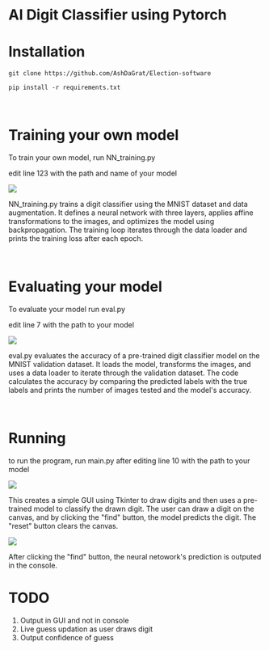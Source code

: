 # AI Digit Classifier using Pytorch

# Installation
```
git clone https://github.com/AshDaGrat/Election-software
```
```
pip install -r requirements.txt
```
<br>

# Training your own model

To train your own model, run NN_training.py

edit line 123 with the path and name of your model

<img src = "https://cdn.discordapp.com/attachments/1073895599910436915/1134545715796922448/image.png">

NN_training.py trains a digit classifier using the MNIST dataset and data augmentation. It defines a neural network with three layers, applies affine transformations to the images, and optimizes the model using backpropagation. The training loop iterates through the data loader and prints the training loss after each epoch.

<br>

# Evaluating your model

To evaluate your model run eval.py 

edit line 7 with the path to your model 

<img src = "https://cdn.discordapp.com/attachments/1073895599910436915/1134547002890399795/image.png">

eval.py evaluates the accuracy of a pre-trained digit classifier model on the MNIST validation dataset. It loads the model, transforms the images, and uses a data loader to iterate through the validation dataset. The code calculates the accuracy by comparing the predicted labels with the true labels and prints the number of images tested and the model's accuracy.

<br>

# Running 

to run the program, run main.py after editing line 10 with the path to your model

<img src = "https://cdn.discordapp.com/attachments/1073895599910436915/1134545361483075705/image.png">

This creates a simple GUI using Tkinter to draw digits and then uses a pre-trained model to classify the drawn digit. The user can draw a digit on the canvas, and by clicking the "find" button, the model predicts the digit. The "reset" button clears the canvas.

<img src = "https://cdn.discordapp.com/attachments/1073895599910436915/1134548715437293640/image.png">

After clicking the "find" button, the neural netowork's prediction is outputed in the console. 

# TODO
1. Output in GUI and not in console
2. Live guess updation as user draws digit
3. Output confidence of guess